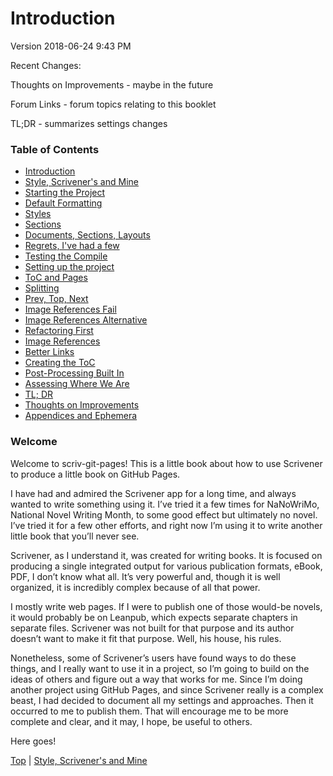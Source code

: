 # Introduction #

Version 2018-06-24 9:43 PM

Recent Changes: 

Thoughts on Improvements - maybe in the future

Forum Links - forum topics relating to this booklet

TL;DR - summarizes settings changes

### Table of Contents

* [Introduction](index.md)
* [Style, Scrivener's and Mine](01.md)
* [Starting the Project](02.md)
* [Default Formatting](03.md)
* [Styles](04.md)
* [Sections](05.md)
* [Documents, Sections, Layouts](06.md)
* [Regrets, I've had a few](07.md)
* [Testing the Compile](08.md)
* [Setting up the project](09.md)
* [ToC and Pages](10.md)
* [Splitting](11.md)
* [Prev, Top, Next](12.md)
* [Image References Fail](13.md)
* [Image References Alternative](14.md)
* [Refactoring First](15.md)
* [Image References](16.md)
* [Better Links](17.md)
* [Creating the ToC](18.md)
* [Post-Processing Built In](19.md)
* [Assessing Where We Are](20.md)
* [TL; DR](21.md)
* [Thoughts on Improvements](22.md)
* [Appendices and Ephemera](23.md)

### Welcome

Welcome to scriv-git-pages! This is a little book about how to use Scrivener to produce a little book on GitHub Pages.

I have had and admired the Scrivener app for a long time, and always wanted to write something using it. I’ve tried it a few times for NaNoWriMo, National Novel Writing Month, to some good effect but ultimately no novel. I’ve tried it for a few other efforts, and right now I’m using it to write another little book that you’ll never see.

Scrivener, as I understand it, was created for writing books. It is focused on producing a single integrated output for various publication formats, eBook, PDF, I don’t know what all. It’s very powerful and, though it is well organized, it is incredibly complex because of all that power. 

I mostly write web pages. If I were to publish one of those would-be novels, it would probably be on Leanpub, which expects separate chapters in separate files. Scrivener was not built for that purpose and its author doesn’t want to make it fit that purpose. Well, his house, his rules. 

Nonetheless, some of Scrivener’s users have found ways to do these things, and I really want to use it in a project, so I’m going to build on the ideas of others and figure out a way that works for me. Since I’m doing another project using GitHub Pages, and since Scrivener really is a complex beast, I had decided to document all my settings and approaches. Then it occurred to me to publish them. That will encourage me to be more complete and clear, and it may, I hope, be useful to others.

Here goes!



[Top](index.html) | [Style, Scrivener's and Mine](01.html)




[ScreenShot2018-06-17at54341AM]: ScreenShot2018-06-17at54341AM.png

[ScreenShot2018-06-15at34845AM]: ScreenShot2018-06-15at34845AM.png

[ScreenShot2018-06-15at35655AM]: ScreenShot2018-06-15at35655AM.png

[ScreenShot2018-06-15at35933AM]: ScreenShot2018-06-15at35933AM.png

[ScreenShot2018-06-15at41513AM]: ScreenShot2018-06-15at41513AM.png

[ScreenShot2018-06-15at43151AM]: ScreenShot2018-06-15at43151AM.png

[ScreenShot2018-06-15at43300AM]: ScreenShot2018-06-15at43300AM.png

[ScreenShot2018-06-15at43419AM]: ScreenShot2018-06-15at43419AM.png

[ScreenShot2018-06-15at43550AM]: ScreenShot2018-06-15at43550AM.png

[ScreenShot2018-06-15at45351AM]: ScreenShot2018-06-15at45351AM.png

[ScreenShot2018-06-15at45543AM]: ScreenShot2018-06-15at45543AM.png

[ScreenShot2018-06-15at50722AM]: ScreenShot2018-06-15at50722AM.png

[ScreenShot2018-06-15at51250AM]: ScreenShot2018-06-15at51250AM.png

[ScreenShot2018-06-15at51454AM]: ScreenShot2018-06-15at51454AM.png

[ScreenShot2018-06-15at92421AM]: ScreenShot2018-06-15at92421AM.png

[ScreenShot2018-06-15at95953AM]: ScreenShot2018-06-15at95953AM.png

[ScreenShot2018-06-16at74710AM]: ScreenShot2018-06-16at74710AM.png

[ScreenShot2018-06-17at64119AM]: ScreenShot2018-06-17at64119AM.png

[ScreenShot2018-06-17at70530AM]: ScreenShot2018-06-17at70530AM.png

[ScreenShot2018-06-17at81328PM]: ScreenShot2018-06-17at81328PM.png

[ScreenShot2018-06-18at94526AM]: ScreenShot2018-06-18at94526AM.png

[ScreenShot2018-06-19at80328PM]: ScreenShot2018-06-19at80328PM.png

[ScreenShot2018-06-22at101952AM]: ScreenShot2018-06-22at101952AM.png

[ScreenShot2018-06-22at102316AM]: ScreenShot2018-06-22at102316AM.png

[ScreenShot2018-06-22at103031AM]: ScreenShot2018-06-22at103031AM.png

[ScreenShot2018-06-22at103054AM]: ScreenShot2018-06-22at103054AM.png

[ScreenShot2018-06-22at103500AM]: ScreenShot2018-06-22at103500AM.png

[ScreenShot2018-06-22at104957AM]: ScreenShot2018-06-22at104957AM.png

[ScreenShot2018-06-22at110544AM]: ScreenShot2018-06-22at110544AM.png

[ScreenShot2018-06-23at52634AM]: ScreenShot2018-06-23at52634AM.png

[ScreenShot2018-06-24at92104PM]: ScreenShot2018-06-24at92104PM.png

[ScreenShot2018-06-24at92825PM]: ScreenShot2018-06-24at92825PM.png

[ScreenShot2018-06-24at92908PM]: ScreenShot2018-06-24at92908PM.png

[ScreenShot2018-06-17at60628AM]: ScreenShot2018-06-17at60628AM.png

